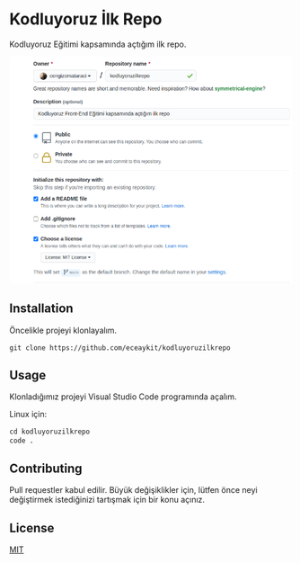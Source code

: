# Kodluyoruz İlk Repo
 Kodluyoruz Eğitimi kapsamında açtığım ilk repo. 

 ![Proje resmi](https://raw.githubusercontent.com/Kodluyoruz/taskforce/main/git/odev1/figures/github.png) 

## Installation
Öncelikle projeyi klonlayalım. 
``` 
git clone https://github.com/eceaykit/kodluyoruzilkrepo 
```
## Usage 
Klonladığımız projeyi Visual Studio Code programında açalım.

Linux için:

```
cd kodluyoruzilkrepo
code .
```

## Contributing
Pull requestler kabul edilir. Büyük değişiklikler için, lütfen önce neyi değiştirmek istediğinizi tartışmak için bir konu açınız.

## License 
[MIT](https://choosealicense.com/licenses/mit/)
